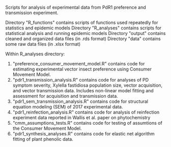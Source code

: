 Scripts for analysis of experimental data from PdR1 preference and transmission experiment.

Directory "R_functions" contains scripts of functions used repeatedly for statistics and epidemic models
Directory "R_analyses" contains scripts for statistical analysis and running epidemic models
Directory "output" contains cleaned and organized data files (in .rds format)
Directory "data" contains some raw data files (in .xlsx format)

Within R_analyses directory:
1) "preference_consumer_movement_model.R" contains code for estimating experimental vector insect preference using Consumer Movement Model.
2) "pdr1_transmission_analysis.R" contains code for analyses of PD symptom severity, Xylella fastidiosa population size, vector acquisition, and vector transmission data. Includes non-linear model fitting and assessment for acquisition and transmission data.
3) "pdr1_sem_transmission_analysis.R" contains code for structural equation modeling (SEM) of 2017 experimental data.
4) "pdr1_reinfection_analysis.R" contains code for analysis of reinfection experiment data reported in Wallis et al. paper on phytochemistry
5) "cmm_assumptions_tests.R" contains code for testing of assumtions of the Consumer Movement Model.
6) "pdr1_synthesis_analyses.R" contains code for elastic net algorithm fitting of plant phenolic data.
